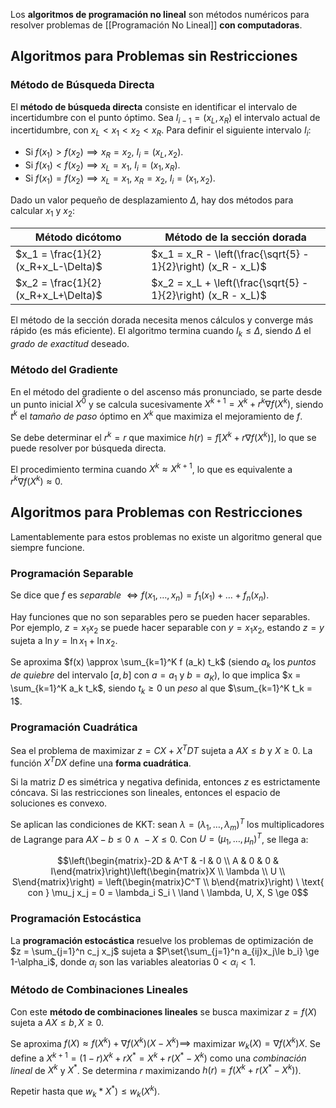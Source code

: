 Los **algoritmos de programación no lineal** son métodos numéricos para resolver problemas de [[Programación No Lineal]] **con computadoras**.

## Algoritmos para Problemas sin Restricciones

### Método de Búsqueda Directa

El **método de búsqueda directa** consiste en identificar el intervalo de incertidumbre con el punto óptimo. Sea $I_{i-1} = (x_L,x_R)$ el intervalo actual de incertidumbre, con $x_L \lt x_1 \lt x_2 \lt x_R$. Para definir el siguiente intervalo $I_i$:

- Si $f(x_1) \gt f(x_2) \implies x_R = x_2, \ I_i = (x_L, x_2)$.
- Si $f(x_1) \lt f(x_2) \implies x_L = x_1, \ I_i = (x_1, x_R)$.
- Si $f(x_1) = f(x_2) \implies x_L = x_1, \ x_R = x_2, \ I_i = (x_1, x_2)$.

Dado un valor pequeño de desplazamiento $\Delta$, hay dos métodos para calcular $x_1$ y $x_2$:

| Método dicótomo                      | Método de la sección dorada                                   |
| ------------------------------------ | ------------------------------------------------------------- |
| $x_1 = \frac{1}{2} (x_R+x_L-\Delta)$ | $x_1 = x_R - \left(\frac{\sqrt{5} - 1}{2}\right) (x_R - x_L)$ |
| $x_2 = \frac{1}{2} (x_R+x_L+\Delta)$ | $x_2 = x_L + \left(\frac{\sqrt{5} - 1}{2}\right) (x_R - x_L)$ |

El método de la sección dorada necesita menos cálculos y converge más rápido (es más eficiente). El algoritmo termina cuando $I_k \le \Delta$, siendo $\Delta$ el *grado de exactitud* deseado.

### Método del Gradiente

En el método del gradiente o del ascenso más pronunciado, se parte desde un punto inicial $X^0$ y se calcula sucesivamente $X^{k+1} = X^k + r^k \nabla f (X^k)$, siendo $t^k$ el *tamaño de paso* óptimo en $X^k$ que maximiza el mejoramiento de $f$.

Se debe determinar el $r^k = r$ que maximice $h(r) = f[X^k + r \nabla f (X^k)]$, lo que se puede resolver por búsqueda directa. 

El procedimiento termina cuando $X^k \approx X^{k+1}$, lo que es equivalente a $r^k \nabla f (X^k) \approx 0$.

## Algoritmos para Problemas con Restricciones

Lamentablemente para estos problemas no existe un algoritmo general que siempre funcione.

### Programación Separable

Se dice que $f$ es *separable* $\iff f(x_1, \dots, x_n) = f_1(x_1) + \dots + f_n(x_n)$.

Hay funciones que no son separables pero se pueden hacer separables. Por ejemplo, $z = x_1 x_2$ se puede hacer separable con $y = x_1 x_2$, estando $z=y$ sujeta a $\ln y = \ln x_1 + \ln x_2$.

Se aproxima $f(x) \approx \sum_{k=1}^K f (a_k) t_k$ (siendo $a_k$ los *puntos de quiebre* del intervalo $[a,b]$ con $a = a_1$ y $b=a_K$), lo que implica $x = \sum_{k=1}^K a_k t_k$, siendo $t_k \ge 0$ un *peso* al que $\sum_{k=1}^K t_k = 1$.

### Programación Cuadrática

Sea el problema de maximizar $z = CX + X^T D T$ sujeta a $AX \le b$ y $X \ge 0$. La función $X^TDX$ define una **forma cuadrática**.

Si la matriz $D$ es simétrica y negativa definida, entonces $z$ es estrictamente cóncava. Si las restricciones son lineales, entonces el espacio de soluciones es convexo. 

Se aplican las condiciones de KKT: sean $\lambda = (\lambda_1, \dots, \lambda_m)^T$ los multiplicadores de Lagrange para $AX - b \le 0 \ \land \ -X \le 0$. Con $U = (\mu_1, \dots, \mu_n)^T$, se llega a:

$$\left(\begin{matrix}-2D & A^T & -I & 0 \\ A & 0 & 0 & I\end{matrix}\right)\left(\begin{matrix}X \\ \lambda \\ U \\ S\end{matrix}\right) = \left(\begin{matrix}C^T \\ b\end{matrix}\right) \ \text{ con } \mu_j x_j = 0 = \lambda_i S_i \ \land \ \lambda, U, X, S \ge 0$$

### Programación Estocástica

La **programación estocástica** resuelve los problemas de optimización de $z = \sum_{j=1}^n c_j x_j$ sujeta a $P\set{\sum_{j=1}^n a_{ij}x_j\le b_i} \ge 1-\alpha_i$, donde $\alpha_i$ son las variables aleatorias $0 \lt \alpha_i \lt 1$.

### Método de Combinaciones Lineales

Con este **método de combinaciones lineales** se busca maximizar $z = f(X)$ sujeta a $AX \le b, X \ge 0$.

Se aproxima $f(X) \approx f(X^k)+\nabla f(X^k)(X-X^k) \implies$ maximizar $w_k(X)=\nabla f(X^k)X$. Se define a $X^{k+1}=(1-r)X^k+rX^*=X^k+r(X^*-X^k)$ como una *combinación lineal* de $X^k$ y $X^*$. Se determina $r$ maximizando $h(r) = f(X^k + r(X^* - X^k))$. 

Repetir hasta que $w_k*X^*)\le w_k(X^k)$.
